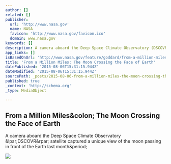```yaml
---
author: []
related: []
publisher:
  url: 'http://www.nasa.gov'
  name: NASA
  favicon: 'http://www.nasa.gov/favicon.ico'
  domain: www.nasa.gov
keywords: []
description: A camera aboard the Deep Space Climate Observatory (DSCOVR) satellite captured a unique view of the moon passing in front of the Earth last month.
app_links: []
isBasedOnUrl: 'http://www.nasa.gov/feature/goddard/from-a-million-miles-away-nasa-camera-shows-moon-crossing-face-of-earth'
title: 'From a Million Miles: The Moon Crossing the Face of Earth'
datePublished: '2015-08-06T15:31:15.944Z'
dateModified: '2015-08-06T15:31:15.944Z'
sourcePath: _posts/2015-08-06-from-a-million-miles-the-moon-crossing-the-face-of-earth.md
published: true
_context: 'http://schema.org'
_type: MediaObject

---
```

<article style=""><h1>From a Million Miles&amp;colon; The Moon Crossing the Face of Earth</h1><p>A camera aboard the Deep Space Climate Observatory &amp;lpar;DSCOVR&amp;rpar; satellite captured a unique view of the moon passing in front of the Earth last month&amp;period;</p><img src="http://www.nasa.gov/sites/default/files/thumbnails/image/dscovrepicmoontransitfull.gif" /></article>